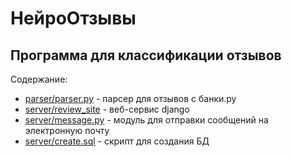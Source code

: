 # НейроОтзывы
## Программа для классификации отзывов

Содержание:
- [parser/parser.py](https://github.com/drobotunyulia/neuro_reviews/blob/main/paresr/parser.py) - парсер для отзывов с банки.ру
- [server/review_site](https://github.com/drobotunyulia/neuro_reviews/blob/main/server/server.py) - веб-сервис django
- [server/message.py](https://github.com/drobotunyulia/neuro_reviews/blob/main/server/message.py) - модуль для отправки сообщений на электронную почту
- [server/create.sql]() - скрипт для создания БД
